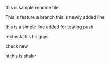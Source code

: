 this is sample readme file

This is feature a branch
this is newly added line

this is a simple line added for testing push

recheck this hii guys

check new




hi this is shakir